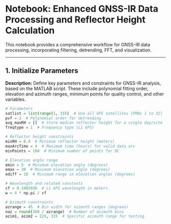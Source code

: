 # Notebook: Enhanced GNSS-IR Data Processing and Reflector Height Calculation

This notebook provides a comprehensive workflow for GNSS-IR data processing, incorporating filtering, detrending, FFT, and visualization.

---

## 1. Initialize Parameters

**Description:** Define key parameters and constraints for GNSS-IR analysis, based on the MATLAB script. These include polynomial fitting order, elevation and azimuth ranges, minimum points for quality control, and other variables.

```python
# Parameters
satlist = list(range(1, 33))  # Use all GPS satellites (PRNs 1 to 32)
pvf = 2  # Polynomial order for detrending
avg_maxRH = []  # Store median reflector height for a single day/site
freqtype = 1  # Frequency type (L1 GPS)

# Reflector height constraints
minRH = 0.4  # Minimum reflector height (meters)
maxArcTime = 4  # Maximum time (hours) for valid data arc
minPoints = 100  # Minimum number of points for QC

# Elevation angle range
emin = 5  # Minimum elevation angle (degrees)
emax = 30  # Maximum elevation angle (degrees)
ediff = 10  # Minimum range in elevation angles (degrees)

# Wavelength and related constants
cf = 0.1902936  # L1 GPS wavelength in meters
w = 4 * np.pi / cf

# Azimuth constraints
azrange = 45  # Bin width for azimuth ranges (degrees)
naz = round(360 / azrange)  # Number of azimuth bins
azim1, azim2 = 225, 315  # Specific azimuth range for testing
